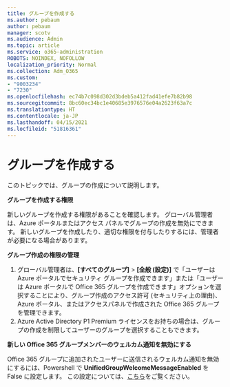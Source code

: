 ```yaml
---
title: グループを作成する
ms.author: pebaum
author: pebaum
manager: scotv
ms.audience: Admin
ms.topic: article
ms.service: o365-administration
ROBOTS: NOINDEX, NOFOLLOW
localization_priority: Normal
ms.collection: Adm_O365
ms.custom:
- "9003234"
- "7230"
ms.openlocfilehash: ec74b7c098d302d3bdeb5a412fad41efe7b82b98
ms.sourcegitcommit: 8bc60ec34bc1e40685e3976576e04a2623f63a7c
ms.translationtype: HT
ms.contentlocale: ja-JP
ms.lasthandoff: 04/15/2021
ms.locfileid: "51816361"
---
```

# <a name="create-a-group"></a>グループを作成する

このトピックでは、グループの作成について説明します。

**グループを作成する権限**

新しいグループを作成する権限があることを確認します。 グローバル管理者は、Azure ポータルまたはアクセス パネルでグループの作成を無効にできます。 新しいグループを作成したり、適切な権限を付与したりするには、管理者が必要になる場合があります。

**グループ作成の権限の管理**

1. グローバル管理者は、**[すべてのグループ]** >  **[全般 (設定)]** で「ユーザーは Azure ポータルでセキュリティ グループを作成できます」または「ユーザーは Azure ポータルで Office 365 グループを作成できます」オプションを選択することにより、グループ作成のアクセス許可 (セキュリティ上の理由)、Azure ポータル、またはアクセスパネルで作成された Office 365 グループを管理できます。
2. Azure Active Directory P1 Premium ライセンスをお持ちの場合は、グループの作成を制限してユーザーのグループを選択することもできます。

**新しい Office 365 グループメンバーのウェルカム通知を無効にする**

Office 365 グループに追加されたユーザーに送信されるウェルカム通知を無効にするには、Powershell で **UnifiedGroupWelcomeMessageEnabled** を False に設定します。 この設定については、[こちら](https://docs.microsoft.com/powershell/module/exchange/set-unifiedgroup?view=exchange-ps&preserve-view=true)をご覧ください。


